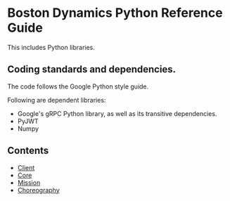 <!--
Copyright (c) 2022 Boston Dynamics, Inc.  All rights reserved.

Downloading, reproducing, distributing or otherwise using the SDK Software
is subject to the terms and conditions of the Boston Dynamics Software
Development Kit License (20191101-BDSDK-SL).
-->

# Boston Dynamics Python Reference Guide

This includes Python libraries.

## Coding standards and dependencies.

The code follows the Google Python style guide.

Following are dependent libraries:

- Google's gRPC Python library, as well as its transitive dependencies.
- PyJWT
- Numpy

## Contents

- [Client](bosdyn-client/src/bosdyn/client/README.md)
- [Core](bosdyn-core/src/bosdyn/README.md)
- [Mission](bosdyn-mission/src/bosdyn/mission/README.md)
- [Choreography](bosdyn-choreography-client/src/bosdyn/choreography/client/README.md)
